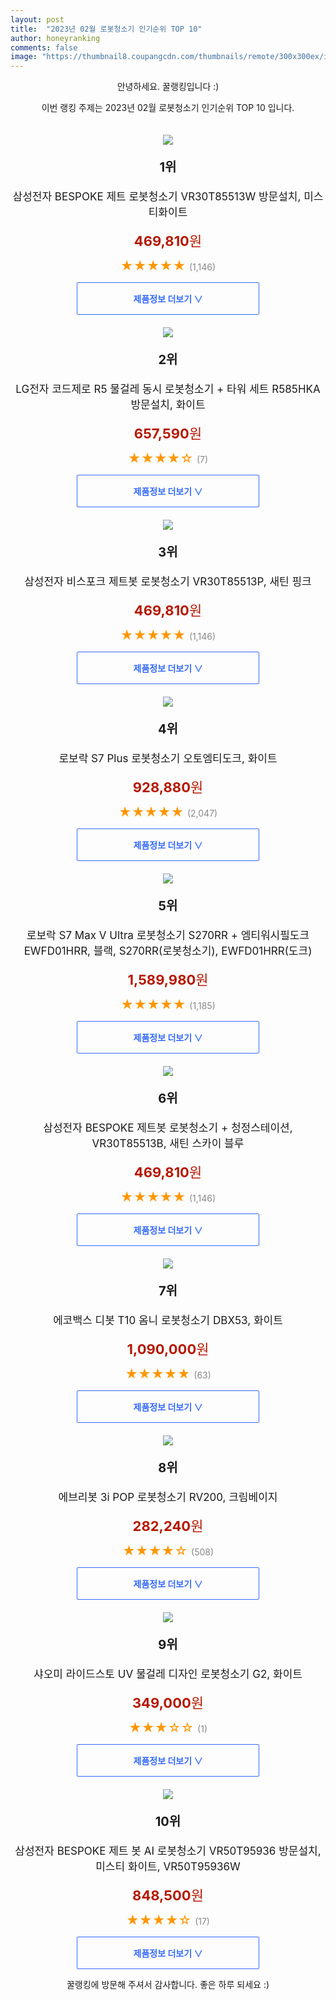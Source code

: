 ```yaml
---
layout: post
title:  "2023년 02월 로봇청소기 인기순위 TOP 10"
author: honeyranking
comments: false
image: "https://thumbnail8.coupangcdn.com/thumbnails/remote/300x300ex/image/retail/images/5903722078959211-2e7eb562-4874-4205-af82-a70dde3b73cb.jpg"
---
```

<p style="text-align: center;">안녕하세요. 꿀랭킹입니다 :)</p>
<p style="text-align: center;">이번 랭킹 주제는 2023년 02월 로봇청소기 인기순위 TOP 10 입니다.</p><center><img src="https://thumbnail8.coupangcdn.com/thumbnails/remote/300x300ex/image/retail/images/5903722078959211-2e7eb562-4874-4205-af82-a70dde3b73cb.jpg" style="margin-top:20px" /></center><p style="text-align: center; font-size: 20px"><b>1위</b></p><p style="text-align: center; font-size: 17px">삼성전자 BESPOKE 제트 로봇청소기 VR30T85513W 방문설치, 미스티화이트</p><p style="text-align: center;"><span style="color: #b61800; font-size: 22px;"><b>469,810</b>원</span></p><p style="text-align: center;"><span style="color: #ff9600; font-size: 20px;">★★★★★ </span><span style="color: #878787;">(1,146)</span></p><center><a href="https://link.coupang.com/a/QbRdj"><div style="font-size: 14px; display: inline-block; padding: 15px 90px; color: #346aff; border-radius: 2px; border: 1px solid #346aff; cursor: pointer;"><b>제품정보 더보기 &or;</b></div></a></center><center><img src="https://thumbnail8.coupangcdn.com/thumbnails/remote/300x300ex/image/rs_quotation_api/p3mznwjp/3827f23ce0894fe6b8dd6e2daa9a36f8.jpg" style="margin-top:20px" /></center><p style="text-align: center; font-size: 20px"><b>2위</b></p><p style="text-align: center; font-size: 17px">LG전자 코드제로 R5 물걸레 동시 로봇청소기 + 타워 세트 R585HKA 방문설치, 화이트</p><p style="text-align: center;"><span style="color: #b61800; font-size: 22px;"><b>657,590</b>원</span></p><p style="text-align: center;"><span style="color: #ff9600; font-size: 20px;">★★★★☆ </span><span style="color: #878787;">(7)</span></p><center><a href="https://link.coupang.com/a/QbRdk"><div style="font-size: 14px; display: inline-block; padding: 15px 90px; color: #346aff; border-radius: 2px; border: 1px solid #346aff; cursor: pointer;"><b>제품정보 더보기 &or;</b></div></a></center><center><img src="https://thumbnail8.coupangcdn.com/thumbnails/remote/300x300ex/image/retail/images/5903740536340598-b7cff37f-4b41-4e52-a336-6dccef0ffde9.jpg" style="margin-top:20px" /></center><p style="text-align: center; font-size: 20px"><b>3위</b></p><p style="text-align: center; font-size: 17px">삼성전자 비스포크 제트봇 로봇청소기 VR30T85513P, 새틴 핑크</p><p style="text-align: center;"><span style="color: #b61800; font-size: 22px;"><b>469,810</b>원</span></p><p style="text-align: center;"><span style="color: #ff9600; font-size: 20px;">★★★★★ </span><span style="color: #878787;">(1,146)</span></p><center><a href="https://link.coupang.com/a/QbRdl"><div style="font-size: 14px; display: inline-block; padding: 15px 90px; color: #346aff; border-radius: 2px; border: 1px solid #346aff; cursor: pointer;"><b>제품정보 더보기 &or;</b></div></a></center><center><img src="https://thumbnail9.coupangcdn.com/thumbnails/remote/300x300ex/image/retail/images/8054154952532145-7d162c99-8fbe-4570-b247-c1cc2ff2716b.jpg" style="margin-top:20px" /></center><p style="text-align: center; font-size: 20px"><b>4위</b></p><p style="text-align: center; font-size: 17px">로보락 S7 Plus 로봇청소기 오토엠티도크, 화이트</p><p style="text-align: center;"><span style="color: #b61800; font-size: 22px;"><b>928,880</b>원</span></p><p style="text-align: center;"><span style="color: #ff9600; font-size: 20px;">★★★★★ </span><span style="color: #878787;">(2,047)</span></p><center><a href="https://link.coupang.com/a/QbRdm"><div style="font-size: 14px; display: inline-block; padding: 15px 90px; color: #346aff; border-radius: 2px; border: 1px solid #346aff; cursor: pointer;"><b>제품정보 더보기 &or;</b></div></a></center><center><img src="https://thumbnail8.coupangcdn.com/thumbnails/remote/300x300ex/image/retail/images/9004592396053072-9e825449-9b90-409a-a088-377b8c96c9be.jpg" style="margin-top:20px" /></center><p style="text-align: center; font-size: 20px"><b>5위</b></p><p style="text-align: center; font-size: 17px">로보락 S7 Max V Ultra 로봇청소기 S270RR + 엠티워시필도크 EWFD01HRR, 블랙, S270RR(로봇청소기), EWFD01HRR(도크)</p><p style="text-align: center;"><span style="color: #b61800; font-size: 22px;"><b>1,589,980</b>원</span></p><p style="text-align: center;"><span style="color: #ff9600; font-size: 20px;">★★★★★ </span><span style="color: #878787;">(1,185)</span></p><center><a href="https://link.coupang.com/a/QbRdo"><div style="font-size: 14px; display: inline-block; padding: 15px 90px; color: #346aff; border-radius: 2px; border: 1px solid #346aff; cursor: pointer;"><b>제품정보 더보기 &or;</b></div></a></center><center><img src="https://thumbnail6.coupangcdn.com/thumbnails/remote/300x300ex/image/retail/images/5903335644531375-94350dd4-bab1-4c8b-9ab4-0a3e2240ffde.jpg" style="margin-top:20px" /></center><p style="text-align: center; font-size: 20px"><b>6위</b></p><p style="text-align: center; font-size: 17px">삼성전자 BESPOKE 제트봇 로봇청소기 + 청정스테이션, VR30T85513B, 새틴 스카이 블루</p><p style="text-align: center;"><span style="color: #b61800; font-size: 22px;"><b>469,810</b>원</span></p><p style="text-align: center;"><span style="color: #ff9600; font-size: 20px;">★★★★★ </span><span style="color: #878787;">(1,146)</span></p><center><a href="https://link.coupang.com/a/QbRdp"><div style="font-size: 14px; display: inline-block; padding: 15px 90px; color: #346aff; border-radius: 2px; border: 1px solid #346aff; cursor: pointer;"><b>제품정보 더보기 &or;</b></div></a></center><center><img src="https://thumbnail6.coupangcdn.com/thumbnails/remote/300x300ex/image/retail/images/2022/09/30/11/5/c1b4fe34-7974-43d9-b8f9-d098ffe407ab.jpg" style="margin-top:20px" /></center><p style="text-align: center; font-size: 20px"><b>7위</b></p><p style="text-align: center; font-size: 17px">에코백스 디봇 T10 옴니 로봇청소기 DBX53, 화이트</p><p style="text-align: center;"><span style="color: #b61800; font-size: 22px;"><b>1,090,000</b>원</span></p><p style="text-align: center;"><span style="color: #ff9600; font-size: 20px;">★★★★★ </span><span style="color: #878787;">(63)</span></p><center><a href="https://link.coupang.com/a/QbRdq"><div style="font-size: 14px; display: inline-block; padding: 15px 90px; color: #346aff; border-radius: 2px; border: 1px solid #346aff; cursor: pointer;"><b>제품정보 더보기 &or;</b></div></a></center><center><img src="https://thumbnail10.coupangcdn.com/thumbnails/remote/300x300ex/image/retail/images/1212258369628545-cb4a2e7f-7fb9-4af0-809c-7da86c064bbb.jpg" style="margin-top:20px" /></center><p style="text-align: center; font-size: 20px"><b>8위</b></p><p style="text-align: center; font-size: 17px">에브리봇 3i POP 로봇청소기 RV200, 크림베이지</p><p style="text-align: center;"><span style="color: #b61800; font-size: 22px;"><b>282,240</b>원</span></p><p style="text-align: center;"><span style="color: #ff9600; font-size: 20px;">★★★★☆ </span><span style="color: #878787;">(508)</span></p><center><a href="https://link.coupang.com/a/QbRds"><div style="font-size: 14px; display: inline-block; padding: 15px 90px; color: #346aff; border-radius: 2px; border: 1px solid #346aff; cursor: pointer;"><b>제품정보 더보기 &or;</b></div></a></center><center><img src="https://thumbnail10.coupangcdn.com/thumbnails/remote/300x300ex/image/rs_quotation_api/gg45rtd8/f639c46b3ac34581b97444618cd7d909.jpg" style="margin-top:20px" /></center><p style="text-align: center; font-size: 20px"><b>9위</b></p><p style="text-align: center; font-size: 17px">샤오미 라이드스토 UV 물걸레 디자인 로봇청소기 G2, 화이트</p><p style="text-align: center;"><span style="color: #b61800; font-size: 22px;"><b>349,000</b>원</span></p><p style="text-align: center;"><span style="color: #ff9600; font-size: 20px;">★★★☆☆ </span><span style="color: #878787;">(1)</span></p><center><a href="https://link.coupang.com/a/QbRdu"><div style="font-size: 14px; display: inline-block; padding: 15px 90px; color: #346aff; border-radius: 2px; border: 1px solid #346aff; cursor: pointer;"><b>제품정보 더보기 &or;</b></div></a></center><center><img src="https://thumbnail8.coupangcdn.com/thumbnails/remote/300x300ex/image/rs_quotation_api/suiedfwn/8030fc3ae145430f8262611528d5fe24.jpg" style="margin-top:20px" /></center><p style="text-align: center; font-size: 20px"><b>10위</b></p><p style="text-align: center; font-size: 17px">삼성전자 BESPOKE 제트 봇 AI 로봇청소기 VR50T95936 방문설치, 미스티 화이트, VR50T95936W</p><p style="text-align: center;"><span style="color: #b61800; font-size: 22px;"><b>848,500</b>원</span></p><p style="text-align: center;"><span style="color: #ff9600; font-size: 20px;">★★★★☆ </span><span style="color: #878787;">(17)</span></p><center><a href="https://link.coupang.com/a/QbRdv"><div style="font-size: 14px; display: inline-block; padding: 15px 90px; color: #346aff; border-radius: 2px; border: 1px solid #346aff; cursor: pointer;"><b>제품정보 더보기 &or;</b></div></a></center><p style="text-align: center;">꿀랭킹에 방문해 주셔서 감사합니다. 좋은 하루 되세요 :)</p>